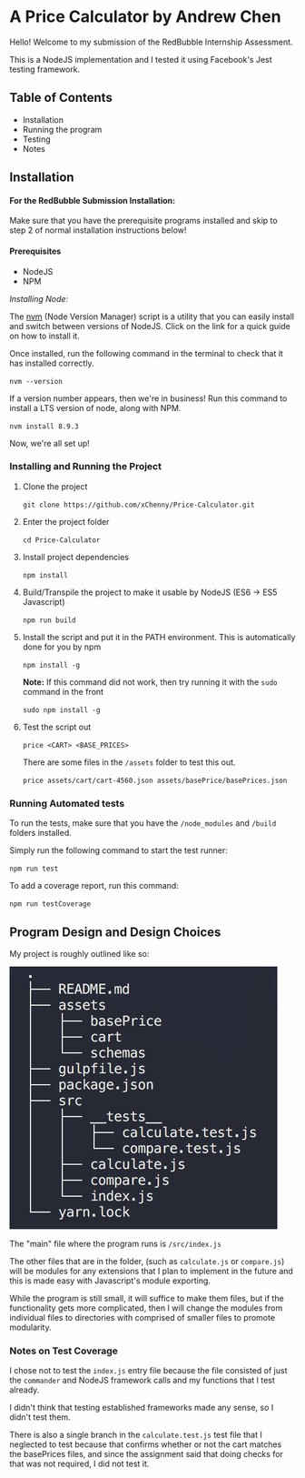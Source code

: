 # A Price Calculator by Andrew Chen

Hello! Welcome to my submission of the RedBubble Internship Assessment. 

This is a NodeJS implementation and I tested it using Facebook's Jest testing framework.

## Table of Contents

- Installation
- Running the program
- Testing
- Notes

## Installation


#### For the RedBubble Submission Installation:

Make sure that you have the prerequisite programs installed and skip to step 2 of normal installation instructions below!


#### Prerequisites

- NodeJS
- NPM

*Installing Node:*

The [nvm](https://github.com/creationix/nvm) (Node Version Manager) script is a utility that you can easily install and switch between versions of NodeJS. Click on the link for a quick guide on how to install it.

Once installed, run the following command in the terminal to check that it has installed correctly.

`nvm --version`

If a version number appears, then we're in business! Run this command to install a LTS version of node, along with NPM.

`nvm install 8.9.3`

Now, we're all set up!

### Installing and Running the Project

1. Clone the project

    `git clone https://github.com/xChenny/Price-Calculator.git`

2. Enter the project folder

    `cd Price-Calculator`

3. Install project dependencies

    `npm install`

4. Build/Transpile the project to make it usable by NodeJS (ES6 -> ES5 Javascript)

    `npm run build`

5. Install the script and put it in the PATH environment. This is automatically done for you by npm

    `npm install -g`

    **Note:** If this command did not work, then try running it with the `sudo` command in the front

    `sudo npm install -g`

6. Test the script out

    `price <CART> <BASE_PRICES>`

    There are some files in the `/assets` folder to test this out.

    `price assets/cart/cart-4560.json assets/basePrice/basePrices.json`

### Running Automated tests

To run the tests, make sure that you have the `/node_modules` and `/build` folders installed.

Simply run the following command to start the test runner:

  `npm run test`

  To add a coverage report, run this command:

  `npm run testCoverage`


## Program Design and Design Choices


My project is roughly outlined like so:


![/assets/tree.png](/assets/tree.png)


The "main" file where the program runs is `/src/index.js`


The other files that are in the folder, (such as `calculate.js` or `compare.js`) will be modules for any extensions that I plan to implement in the future and this is made easy with Javascript's module exporting.


While the program is still small, it will suffice to make them files, but if the functionality gets more complicated, then I will change the modules from individual files to directories with comprised of smaller files to promote modularity.


### Notes on Test Coverage

I chose not to test the `index.js` entry file because the file consisted of just the `commander` and NodeJS framework calls and my functions that I test already.

I didn't think that testing established frameworks made any sense, so I didn't test them.

There is also a single branch in the `calculate.test.js` test file that I neglected to test because that confirms whether or not the cart matches the basePrices files, and since the assignment said that doing checks for that was not required, I did not test it.
